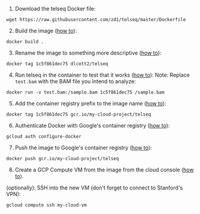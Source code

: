 1. Download the telseq Docker file:
```
wget https://raw.githubusercontent.com/zd1/telseq/master/Dockerfile
```
2. Build the image ([how to](build-an-image-from-a-dockerfile.md)):
```
docker build .
```
3. Rename the image to something more descriptive ([how to](rename-an-image.md)):
```
docker tag 1c5f861dec75 dlcott2/telseq
```
4. Run telseq in the container to test that it works ([how to](run-the-container.md)):
Note: Replace `test.bam` with the BAM file you intend to analyze:
```
docker run -v test.bam:/sample.bam 1c5f861dec75 /sample.bam
```
5. Add the container registry prefix to the image name ([how to](rename-an-image.md#renaming-in-preparation-for-pushing-to-container-registry)):
```
docker tag 1c5f861dec75 gcr.io/my-cloud-project/telseq
```
6. Authenticate Docker with Google's container registry ([how to](authenticate-docker-with-a-container-registry.md)):
```
gcloud auth configure-docker
```
7. Push the image to Google's container registry ([how to](push-the-image-to-a-container-registry.md)):
```
docker push gcr.io/my-cloud-project/telseq
```
8. Create a GCP Compute VM from the image from the cloud console ([how to](create-a-gcp-compute-vm-from-an-image-on-a-container.md)).

(optionally): SSH into the new VM (don't forget to connect to Stanford's VPN):
```
gcloud compute ssh my-cloud-vm
```
